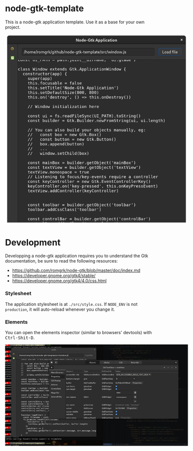 
# node-gtk-template

This is a node-gtk application template. Use it as a base for your own project.

<p align="center">
  <img src="./static/demo.png" style="max-width: 600px; height: auto;"/>
</p>

# Development

Developping a node-gtk application requires you to understand the Gtk documentation,
be sure to read the following resources:
 - https://github.com/romgrk/node-gtk/blob/master/doc/index.md
 - https://developer.gnome.org/gtk4/stable/
 - https://developer.gnome.org/gtk4/4.0/css.html

### Stylesheet

The application stylesheet is at `./src/style.css`. If `NODE_ENV` is not `production`,
it will auto-reload whenever you change it.

### Elements

You can open the elements inspector (similar to browsers' devtools) with <kbd>Ctrl-Shit-D</kbd>.

<p align="center">
  <img src="./static/inspector.png" style="max-width: 600px; height: auto;"/>
</p>
